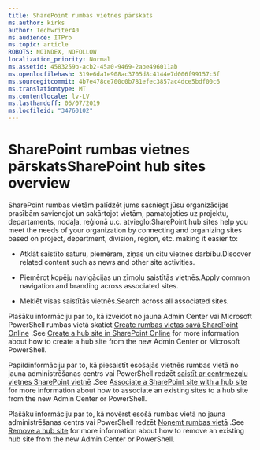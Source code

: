 ```yaml
---
title: SharePoint rumbas vietnes pārskats
ms.author: kirks
author: Techwriter40
ms.audience: ITPro
ms.topic: article
ROBOTS: NOINDEX, NOFOLLOW
localization_priority: Normal
ms.assetid: 4583259b-acb2-45a0-9469-2abe496011ab
ms.openlocfilehash: 319e6da1e908ac3705d8c4144e7d006f99157c5f
ms.sourcegitcommit: 4b7e478ce700c0b781efec3857ac4dce5bdf00c6
ms.translationtype: MT
ms.contentlocale: lv-LV
ms.lasthandoff: 06/07/2019
ms.locfileid: "34760102"
---
```

# <a name="sharepoint-hub-sites-overview"></a><span data-ttu-id="b1096-102">SharePoint rumbas vietnes pārskats</span><span class="sxs-lookup"><span data-stu-id="b1096-102">SharePoint hub sites overview</span></span>

<span data-ttu-id="b1096-103">SharePoint rumbas vietām palīdzēt jums sasniegt jūsu organizācijas prasībām savienojot un sakārtojot vietām, pamatojoties uz projektu, departaments, nodaļa, reģionā u.c. atvieglo:</span><span class="sxs-lookup"><span data-stu-id="b1096-103">SharePoint hub sites help you meet the needs of your organization by connecting and organizing sites based on project, department, division, region, etc. making it easier to:</span></span>

- <span data-ttu-id="b1096-104">Atklāt saistīto saturu, piemēram, ziņas un citu vietnes darbību.</span><span class="sxs-lookup"><span data-stu-id="b1096-104">Discover related content such as news and other site activities.</span></span>


- <span data-ttu-id="b1096-105">Piemērot kopēju navigācijas un zīmolu saistītās vietnēs.</span><span class="sxs-lookup"><span data-stu-id="b1096-105">Apply common navigation and branding across associated sites.</span></span>


- <span data-ttu-id="b1096-106">Meklēt visas saistītās vietnēs.</span><span class="sxs-lookup"><span data-stu-id="b1096-106">Search across all associated sites.</span></span>


<span data-ttu-id="b1096-107">Plašāku informāciju par to, kā izveidot no jauna Admin Center vai Microsoft PowerShell rumbas vietā skatiet [Create rumbas vietas savā SharePoint Online](https://docs.microsoft.com/sharepoint/create-hub-site) .</span><span class="sxs-lookup"><span data-stu-id="b1096-107">See [Create a hub site in SharePoint Online](https://docs.microsoft.com/sharepoint/create-hub-site) for more information about how to create a hub site from the new Admin Center or Microsoft PowerShell.</span></span> 

<span data-ttu-id="b1096-108">Papildinformāciju par to, kā piesaistīt esošajās vietnēs rumbas vietā no jauna administrēšanas centrs vai PowerShell redzēt [saistīt ar centrmezglu vietnes SharePoint vietnē](https://support.office.com/article/associate-a-sharepoint-site-with-a-hub-site-ae0009fd-af04-4d3d-917d-88edb43efc05) .</span><span class="sxs-lookup"><span data-stu-id="b1096-108">See [Associate a SharePoint site with a hub site](https://support.office.com/article/associate-a-sharepoint-site-with-a-hub-site-ae0009fd-af04-4d3d-917d-88edb43efc05) for more information about how to associate an existing sites to a hub site from the new Admin Center or PowerShell.</span></span>  

<span data-ttu-id="b1096-109">Plašāku informāciju par to, kā novērst esošā rumbas vietā no jauna administrēšanas centrs vai PowerShell redzēt [Noņemt rumbas vietā](https://docs.microsoft.com/sharepoint/remove-hub-site) .</span><span class="sxs-lookup"><span data-stu-id="b1096-109">See [Remove a hub site](https://docs.microsoft.com/sharepoint/remove-hub-site) for more information about how to remove an existing hub site from the new Admin Center or PowerShell.</span></span> 
